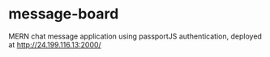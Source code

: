 # message-board

MERN chat message application using passportJS authentication, deployed at http://24.199.116.13:2000/
